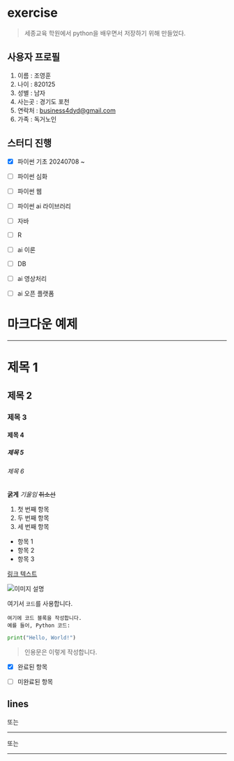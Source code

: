 # exercise
> 세종교육 학원에서 python을 배우면서 저장하기 위해 만들었다.

## 사용자 프로필
1. 이름 : 조영훈
2. 나이 : 820125
3. 성별 : 남자
4. 사는곳 : 경기도 포천
5. 연락처 : business4dyd@gmail.com
6. 가족 : 독거노인

## 스터디 진행
- [x] 파이썬 기초 20240708 ~ 
- [ ] 파이썬 심화
- [ ] 파이썬 웹
- [ ] 파이썬 ai 라이브러리
- [ ] 자바
- [ ] R
- [ ] ai 이론
- [ ] DB
- [ ] ai 영상처리
- [ ] ai 오픈 플랫폼












# 마크다운 예제 
***

# 제목 1
## 제목 2
### 제목 3
#### 제목 4
##### 제목 5
###### 제목 6

**굵게**
*기울임*
~~취소선~~

1. 첫 번째 항목
2. 두 번째 항목
3. 세 번째 항목


- 항목 1
- 항목 2
- 항목 3


[링크 텍스트](http://example.com)

![이미지 설명](http://example.com/image.jpg)

여기서 `코드`를 사용합니다.

```언어
여기에 코드 블록을 작성합니다.
예를 들어, Python 코드:
```
```python
print("Hello, World!")
```
> 인용문은 이렇게 작성합니다.

- [x] 완료된 항목
- [ ] 미완료된 항목


lines
---
또는
***
또는
___




